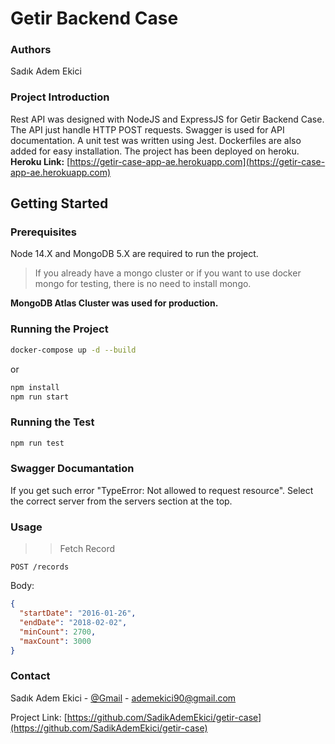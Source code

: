 # Getir Backend Case

### Authors

Sadık Adem Ekici

### Project Introduction
Rest API was designed with NodeJS and ExpressJS
for Getir Backend Case.
The API just handle HTTP POST requests.
Swagger is used for API documentation.
A unit test was written using Jest.
Dockerfiles are also added for easy installation.
The project has been deployed on heroku. **Heroku Link:** [https://getir-case-app-ae.herokuapp.com](https://getir-case-app-ae.herokuapp.com)


## Getting Started

### Prerequisites

Node 14.X and MongoDB 5.X are required to run the project.

> If you already have a mongo cluster or if you want to use docker mongo for testing, there is no need to install mongo.

**MongoDB Atlas Cluster was used for production.**


### Running the Project

```bash
docker-compose up -d --build
```

or

```bash
npm install
npm run start
``` 

### Running the Test

```bash
npm run test
``` 


### Swagger Documantation

If you get such error "TypeError: Not allowed to request resource". Select the correct server from the servers section at the top.

### Usage

>>>

>> Fetch Record
```http request
POST /records
```
Body:
```json
{
  "startDate": "2016-01-26", 
  "endDate": "2018-02-02", 
  "minCount": 2700, 
  "maxCount": 3000
}
```  

### Contact

Sadık Adem Ekici - [@Gmail](ademekici90@gmail.com) - ademekici90@gmail.com

Project Link: [https://github.com/SadikAdemEkici/getir-case](https://github.com/SadikAdemEkici/getir-case)
